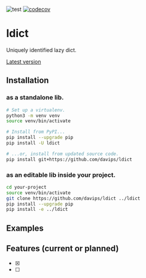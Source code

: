 ![test](https://github.com/davips/ldict/workflows/test/badge.svg)
[![codecov](https://codecov.io/gh/davips/ldict/branch/main/graph/badge.svg)](https://codecov.io/gh/davips/ldict)

# ldict
Uniquely identified lazy dict.

[Latest version](https://github.com/davips/ldict)

## Installation
### as a standalone lib.
```bash
# Set up a virtualenv. 
python3 -m venv venv
source venv/bin/activate

# Install from PyPI...
pip install --upgrade pip
pip install -U ldict

# ...or, install from updated source code.
pip install git+https://github.com/davips/ldict
```

### as an editable lib inside your project.
```bash
cd your-project
source venv/bin/activate
git clone https://github.com/davips/ldict ../ldict
pip install --upgrade pip
pip install -e ../ldict
```

## Examples


## Features (current or planned)

* [x] 
* [ ] 
